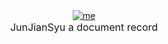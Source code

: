 <div align="center">
    <a href="#">
        <img alt="me" src="./media/docs-logo.png">
    </a>
</div>

<div align="center" style="font-size: 16px;">
    JunJianSyu a document record
</div>
